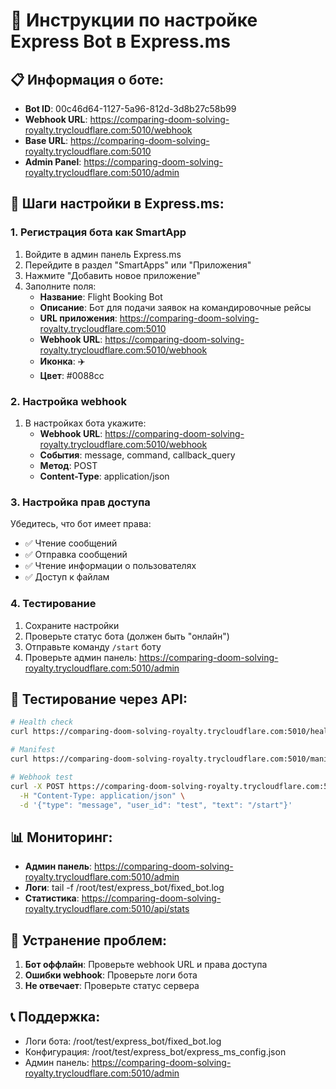 
# 🚀 Инструкции по настройке Express Bot в Express.ms

## 📋 Информация о боте:
- **Bot ID**: 00c46d64-1127-5a96-812d-3d8b27c58b99
- **Webhook URL**: https://comparing-doom-solving-royalty.trycloudflare.com:5010/webhook
- **Base URL**: https://comparing-doom-solving-royalty.trycloudflare.com:5010
- **Admin Panel**: https://comparing-doom-solving-royalty.trycloudflare.com:5010/admin

## 🔧 Шаги настройки в Express.ms:

### 1. Регистрация бота как SmartApp
1. Войдите в админ панель Express.ms
2. Перейдите в раздел "SmartApps" или "Приложения"
3. Нажмите "Добавить новое приложение"
4. Заполните поля:
   - **Название**: Flight Booking Bot
   - **Описание**: Бот для подачи заявок на командировочные рейсы
   - **URL приложения**: https://comparing-doom-solving-royalty.trycloudflare.com:5010
   - **Webhook URL**: https://comparing-doom-solving-royalty.trycloudflare.com:5010/webhook
   - **Иконка**: ✈️
   - **Цвет**: #0088cc

### 2. Настройка webhook
1. В настройках бота укажите:
   - **Webhook URL**: https://comparing-doom-solving-royalty.trycloudflare.com:5010/webhook
   - **События**: message, command, callback_query
   - **Метод**: POST
   - **Content-Type**: application/json

### 3. Настройка прав доступа
Убедитесь, что бот имеет права:
- ✅ Чтение сообщений
- ✅ Отправка сообщений
- ✅ Чтение информации о пользователях
- ✅ Доступ к файлам

### 4. Тестирование
1. Сохраните настройки
2. Проверьте статус бота (должен быть "онлайн")
3. Отправьте команду `/start` боту
4. Проверьте админ панель: https://comparing-doom-solving-royalty.trycloudflare.com:5010/admin

## 🧪 Тестирование через API:
```bash
# Health check
curl https://comparing-doom-solving-royalty.trycloudflare.com:5010/health

# Manifest
curl https://comparing-doom-solving-royalty.trycloudflare.com:5010/manifest

# Webhook test
curl -X POST https://comparing-doom-solving-royalty.trycloudflare.com:5010/webhook \
  -H "Content-Type: application/json" \
  -d '{"type": "message", "user_id": "test", "text": "/start"}'
```

## 📊 Мониторинг:
- **Админ панель**: https://comparing-doom-solving-royalty.trycloudflare.com:5010/admin
- **Логи**: tail -f /root/test/express_bot/fixed_bot.log
- **Статистика**: https://comparing-doom-solving-royalty.trycloudflare.com:5010/api/stats

## 🔧 Устранение проблем:
1. **Бот оффлайн**: Проверьте webhook URL и права доступа
2. **Ошибки webhook**: Проверьте логи бота
3. **Не отвечает**: Проверьте статус сервера

## 📞 Поддержка:
- Логи бота: /root/test/express_bot/fixed_bot.log
- Конфигурация: /root/test/express_bot/express_ms_config.json
- Админ панель: https://comparing-doom-solving-royalty.trycloudflare.com:5010/admin


